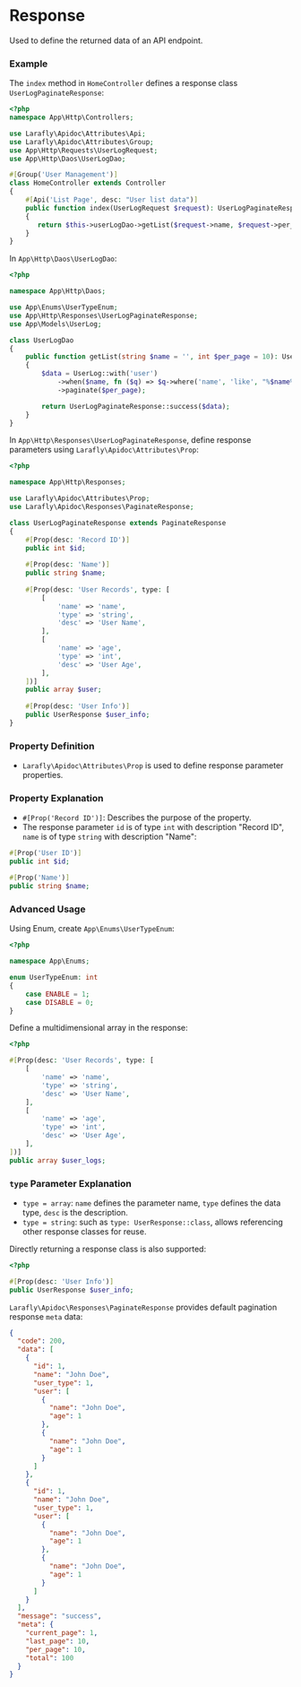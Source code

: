 # Response

Used to define the returned data of an API endpoint.

### Example

The `index` method in `HomeController` defines a response class `UserLogPaginateResponse`:

```php
<?php
namespace App\Http\Controllers;

use Larafly\Apidoc\Attributes\Api;
use Larafly\Apidoc\Attributes\Group;
use App\Http\Requests\UserLogRequest;
use App\Http\Daos\UserLogDao;

#[Group('User Management')]
class HomeController extends Controller
{
    #[Api('List Page', desc: "User list data")]
    public function index(UserLogRequest $request): UserLogPaginateResponse
    {
       return $this->userLogDao->getList($request->name, $request->per_page);
    }
}
```

In `App\Http\Daos\UserLogDao`:

```php
<?php

namespace App\Http\Daos;

use App\Enums\UserTypeEnum;
use App\Http\Responses\UserLogPaginateResponse;
use App\Models\UserLog;

class UserLogDao
{
    public function getList(string $name = '', int $per_page = 10): UserLogPaginateResponse
    {
        $data = UserLog::with('user')
            ->when($name, fn ($q) => $q->where('name', 'like', "%$name%"))
            ->paginate($per_page);

        return UserLogPaginateResponse::success($data);
    }
}
```

In `App\Http\Responses\UserLogPaginateResponse`, define response parameters using `Larafly\Apidoc\Attributes\Prop`:

```php
<?php

namespace App\Http\Responses;

use Larafly\Apidoc\Attributes\Prop;
use Larafly\Apidoc\Responses\PaginateResponse;

class UserLogPaginateResponse extends PaginateResponse
{
    #[Prop(desc: 'Record ID')]
    public int $id;
    
    #[Prop(desc: 'Name')]
    public string $name;
    
    #[Prop(desc: 'User Records', type: [
        [
            'name' => 'name',
            'type' => 'string',
            'desc' => 'User Name',
        ],
        [
            'name' => 'age',
            'type' => 'int',
            'desc' => 'User Age',
        ],
    ])]
    public array $user;
    
    #[Prop(desc: 'User Info')]
    public UserResponse $user_info;
}
```

### Property Definition

* `Larafly\Apidoc\Attributes\Prop` is used to define response parameter properties.

### Property Explanation

* `#[Prop('Record ID')]`: Describes the purpose of the property.
* The response parameter `id` is of type `int` with description "Record ID", `name` is of type `string` with description "Name":

```php
#[Prop('User ID')]
public int $id;

#[Prop('Name')]
public string $name;
```

### Advanced Usage

Using Enum, create `App\Enums\UserTypeEnum`:

```php
<?php

namespace App\Enums;

enum UserTypeEnum: int
{
    case ENABLE = 1;
    case DISABLE = 0;
}
```

Define a multidimensional array in the response:

```php
<?php

#[Prop(desc: 'User Records', type: [
    [
        'name' => 'name',
        'type' => 'string',
        'desc' => 'User Name',
    ],
    [
        'name' => 'age',
        'type' => 'int',
        'desc' => 'User Age',
    ],
])]
public array $user_logs;
```

### `type` Parameter Explanation

* `type = array`: `name` defines the parameter name, `type` defines the data type, `desc` is the description.
* `type = string`: such as `type: UserResponse::class`, allows referencing other response classes for reuse.

Directly returning a response class is also supported:

```php
<?php

#[Prop(desc: 'User Info')]
public UserResponse $user_info;
```

`Larafly\Apidoc\Responses\PaginateResponse` provides default pagination response `meta` data:

```json
{
  "code": 200,
  "data": [
    {
      "id": 1,
      "name": "John Doe",
      "user_type": 1,
      "user": [
        {
          "name": "John Doe",
          "age": 1
        },
        {
          "name": "John Doe",
          "age": 1
        }
      ]
    },
    {
      "id": 1,
      "name": "John Doe",
      "user_type": 1,
      "user": [
        {
          "name": "John Doe",
          "age": 1
        },
        {
          "name": "John Doe",
          "age": 1
        }
      ]
    }
  ],
  "message": "success",
  "meta": {
    "current_page": 1,
    "last_page": 10,
    "per_page": 10,
    "total": 100
  }
}
```
